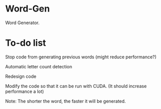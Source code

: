 # Word-Gen
Word Generator. 


#  To-do list

Stop code from generating previous words (might reduce performance?)


Automatic letter count detection


Redesign code


Modify the code so that it can be run with CUDA. (It should increase performance a lot)


Note: The shorter the word, the faster it will be generated.
